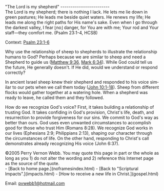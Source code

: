  <head> <title>(PVW) 2 Corinthians 12:7b-10: "... power is perfected in weakness."</title> <meta content="IE=9" http-equiv="X-UA-Compatible"></meta> <link href="css/page_style.css" rel="stylesheet" type="text/css"></link> </head><body lang="EN-US"><div class="page_style">"The Lord is my shepherd"
-------------------------

<div class="p"> The Lord is my shepherd;
 there is nothing I lack.
 He lets me lie down in green pastures;
 He leads me beside quiet waters.
 He renews my life;
 He leads me along the right paths
 for His name's sake.
 Even when I go through the darkest valley,
 I fear ⌊no⌋ danger,
 for You are with me;
 Your rod and Your staff—they comfort me. (Psalm 23:1-4, HCSB)

 Context: [Psalm 23:1-6](http://www.biblegateway.com/passage/?search=Psalm+23)</div>Why use the relationship of sheep to shepherds to illustrate the relationship humans to God? Perhaps because we are similar to sheep and need a Shepherd to guide us ([Matthew 9:36](http://www.biblegateway.com/passage/?search=Matthew+9:36), [Mark 6:34](http://www.biblegateway.com/passage/?search=Mark+6:34)). While God could tell us the future, He generally doesn't. If He did, would we understand or respond correctly?

In ancient Israel sheep knew their shepherd and responded to his voice similar to our pets when we call them today ([John 10:1-18](http://www.biblegateway.com/passage/?search=John+10:1-18)). Sheep from different flocks would gather together at a watering hole. When a shepherd was ready to leave, he called them and they followed.

How do we recognize God's voice? First, it takes building a relationship of trusting God. It takes confiding in God's provision, Christ's life, death, and resurrection to provide forgiveness for our sins. We commit to God's way as better than ours. God uses even unwanted circumstances to accomplish good for those who trust Him (Romans 8:28). We recognize God works in our lives (Ephesians 2:9; Philippians 2:13), shaping our character through the circumstances of life. On the other hand, responding to Christ's call demonstrates already recognizing His voice (John 6:37).

<div class="copy">©2005 Perry Vernon Webb. You may quote this page in part or the whole as long as you
 1) do not alter the wording and
 2) reference this Internet page as the source of the quote.</div> </div>- [Back to home page.](noframesindex.html)
- [Back to "Scriptural Impacts".](impacts.html)
- [How to receive a new life in Christ.](gospel.html)

Email: [pvwebb1@hotmail.com](mailto:pvwebb1@hotmail.com)


